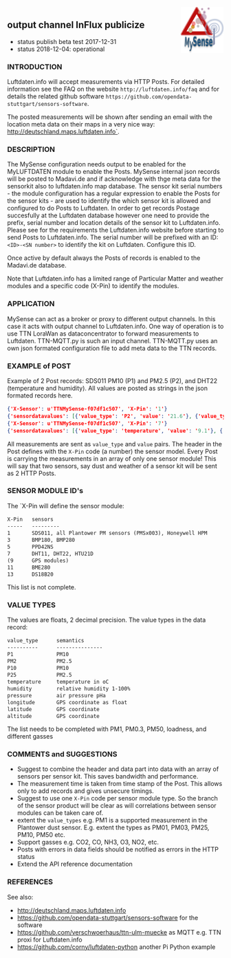 <img src="images/MySense-logo.png" align=right width=100>

## output channel InFlux publicize
* status publish beta test 2017-12-31
* status 2018-12-04: operational
### INTRODUCTION
Luftdaten.info will accept measurements via HTTP Posts. For detailed information see the FAQ on the website `http://luftdaten.info/faq` and for details the related github software `https://github.com/opendata-stuttgart/sensors-software`.

The posted measurements will be shown after sending an email with the location meta data  on their maps in a very nice way: http://deutschland.maps.luftdaten.info`.

### DESCRIPTION
The MySense configuration needs output to be enabled for the MyLUFTDATEN module to enable the Posts.
MySense internal json records will be posted to Madavi.de and if acknowledge with thge meta data for the sensorkit also to luftdaten.info map database.
The sensor kit serial numbers - the module configuration has a regular expression to enable the Posts for the sensor kits - are used to identify the which sensor kit is allowed and configured to do Posts to Luftdaten.
In order to get records Postage succesfully at the Luftdaten database however one need to provide the prefix, serial number and location details of the sensor kit to Luftdaten.info. Please see for the requirements the Luftdaten.info website before starting to send Posts to Luftdaten.info.
The serial number will be prefixed with an ID: `<ID>-<SN number>` to identify the kit on Luftdaten. Configure this ID.

Once active by default always the Posts of records is enabled to the Madavi.de database.

Note that Luftdaten.info has a limited range of Particular Matter and weather modules and a specific code (X-Pin) to identify the modules.

### APPLICATION
MySense can act as a broker or proxy to different output channels. In this case it acts with output channel to Luftdaten.info.
One way of operation is to use TTN LoraWan as dataconcentrator to forward measurements to Luftdaten. 
TTN-MQTT.py is such an input channel. TTN-MQTT.py uses an own json formated configuration file to add meta data to the TTN records.

### EXAMPLE of POST
Example of 2 Post records: SDS011 PM10 (P1) and PM2.5 (P2), and DHT22 (temperature and humidity). All values are posted as strings in the json formated records here.
```json
{'X-Sensor': u'TTNMySense-f07df1c507', 'X-Pin': '1'}
{'sensordatavalues': [{'value_type': 'P2', 'value': '21.6'}, {'value_type': 'P1', 'value': '24.2'}], 'software_version': 'MySense0.1.2'}
{'X-Sensor': u'TTNMySense-f07df1c507', 'X-Pin': '7'}
{'sensordatavalues': [{'value_type': 'temperature', 'value': '9.1'}, {'value_type': 'humidity', 'value': '93.1'}], 'software_version': 'MySense0.1.2'}
```
All measurements are sent as `value_type` and `value` pairs. The header in the Post defines with the `X-Pin` code (a number) the sensor model. Every Post is carrying the measurements in an array of only one sensor module!
This will say that two sensors, say dust and weather of a sensor kit will be sent as 2 HTTP Posts.

### SENSOR MODULE ID's
The `X-Pin will define the sensor module:
```
X-Pin   sensors
-----   ---------
1       SDS011, all Plantower PM sensors (PMSx003), Honeywell HPM
3       BMP180, BMP280
5       PPD42NS
7       DHT11, DHT22, HTU21D
(9      GPS modules)
11      BME280
13      DS18B20
```

This list is not complete.

### VALUE TYPES
The values are floats, 2 decimal precision.
The value types in the data record:
```
value_type      semantics
----------      ---------------
P1              PM10
PM2             PM2.5
P10             PM10
P25             PM2.5
temperature     temperature in oC
humidity        relative humidity 1-100%
pressure        air pressure pHa
longitude       GPS coordinate as float
latitude        GPS coordinate
altitude        GPS coordinate
```

The list needs to be completed with PM1, PM0.3, PM50, loadness, and different gasses

### COMMENTS and SUGGESTIONS
* Suggest to combine the header and data part into data with an array of sensors per sensor kit. This saves bandwidth and performance.
* The measurement time is taken from time stamp of the Post. This allows only to add records and gives unsecure timings.
* Suggest to use one `X-Pin` code per sensor module type. So the branch of the sensor product will be clear as will correlations between sensor modules can be taken care of.
* extent the `value_types` e.g. PM1 is a supported measurement in the Plantower dust sensor. E.g. extent the types as PM01, PM03, PM25, PM10, PM50 etc.
* Support gasses e.g. CO2, CO, NH3, O3, NO2, etc.
* Posts with errors in data fields should be notified as errors in the HTTP status
* Extend the API reference documentation

### REFERENCES
See also:
* http://deutschland.maps.luftdaten.info
* https://github.com/opendata-stuttgart/sensors-software for the software
* https://github.com/verschwoerhaus/ttn-ulm-muecke as MQTT e.g. TTN proxi for Luftdaten.info
* https://github.com/corny/luftdaten-python another Pi Python example
